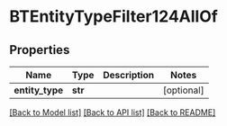 # BTEntityTypeFilter124AllOf

## Properties
Name | Type | Description | Notes
------------ | ------------- | ------------- | -------------
**entity_type** | **str** |  | [optional] 

[[Back to Model list]](../README.md#documentation-for-models) [[Back to API list]](../README.md#documentation-for-api-endpoints) [[Back to README]](../README.md)


